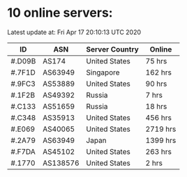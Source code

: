 # 10 online servers:

Latest update at: Fri Apr 17 20:10:13 UTC 2020

| ID | ASN | Server Country | Online |
| -- | --- | -------------- | ------ |
| #.D09B | AS174 | United States | 75 hrs |
| #.7F1D | AS63949 | Singapore | 162 hrs |
| #.9FC3 | AS53889 | United States | 90 hrs |
| #.1F2B | AS49392 | Russia | 7 hrs |
| #.C133 | AS51659 | Russia | 18 hrs |
| #.C348 | AS35913 | United States | 456 hrs |
| #.E069 | AS40065 | United States | 2719 hrs |
| #.2A79 | AS63949 | Japan | 1399 hrs |
| #.F7DA | AS45102 | United States | 263 hrs |
| #.1770 | AS138576 | United States | 2 hrs |

